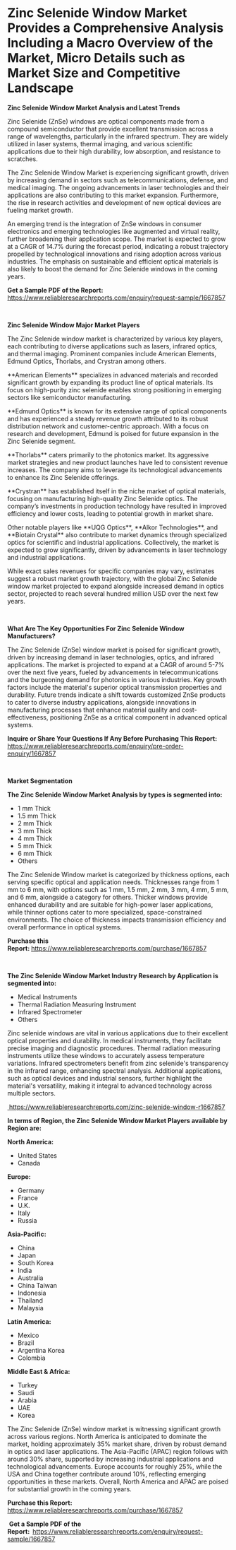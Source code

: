 <p><h1>Zinc Selenide Window Market Provides a Comprehensive Analysis Including a Macro Overview of the Market, Micro Details such as Market Size and Competitive Landscape</h1></p><p><strong>Zinc Selenide Window Market Analysis and Latest Trends</strong></p>
<p><p>Zinc Selenide (ZnSe) windows are optical components made from a compound semiconductor that provide excellent transmission across a range of wavelengths, particularly in the infrared spectrum. They are widely utilized in laser systems, thermal imaging, and various scientific applications due to their high durability, low absorption, and resistance to scratches. </p><p>The Zinc Selenide Window Market is experiencing significant growth, driven by increasing demand in sectors such as telecommunications, defense, and medical imaging. The ongoing advancements in laser technologies and their applications are also contributing to this market expansion. Furthermore, the rise in research activities and development of new optical devices are fueling market growth.</p><p>An emerging trend is the integration of ZnSe windows in consumer electronics and emerging technologies like augmented and virtual reality, further broadening their application scope. The market is expected to grow at a CAGR of 14.7% during the forecast period, indicating a robust trajectory propelled by technological innovations and rising adoption across various industries. The emphasis on sustainable and efficient optical materials is also likely to boost the demand for Zinc Selenide windows in the coming years.</p></p>
<p><strong>Get a Sample PDF of the Report:&nbsp;</strong> <a href="https://www.reliableresearchreports.com/enquiry/request-sample/1667857?utm_campaign=41&utm_medium=2&utm_source=Github&utm_content=ia&utm_term=18042025&utm_id=zinc-selenide-window">https://www.reliableresearchreports.com/enquiry/request-sample/1667857</a></p>
<p>&nbsp;</p>
<p><strong>Zinc Selenide Window Major Market Players</strong></p>
<p><p>The Zinc Selenide window market is characterized by various key players, each contributing to diverse applications such as lasers, infrared optics, and thermal imaging. Prominent companies include American Elements, Edmund Optics, Thorlabs, and Crystran among others.</p><p>**American Elements** specializes in advanced materials and recorded significant growth by expanding its product line of optical materials. Its focus on high-purity zinc selenide enables strong positioning in emerging sectors like semiconductor manufacturing.</p><p>**Edmund Optics** is known for its extensive range of optical components and has experienced a steady revenue growth attributed to its robust distribution network and customer-centric approach. With a focus on research and development, Edmund is poised for future expansion in the Zinc Selenide segment.</p><p>**Thorlabs** caters primarily to the photonics market. Its aggressive market strategies and new product launches have led to consistent revenue increases. The company aims to leverage its technological advancements to enhance its Zinc Selenide offerings.</p><p>**Crystran** has established itself in the niche market of optical materials, focusing on manufacturing high-quality Zinc Selenide optics. The company’s investments in production technology have resulted in improved efficiency and lower costs, leading to potential growth in market share.</p><p>Other notable players like **UQG Optics**, **Alkor Technologies**, and **Biotain Crystal** also contribute to market dynamics through specialized optics for scientific and industrial applications. Collectively, the market is expected to grow significantly, driven by advancements in laser technology and industrial applications.</p><p>While exact sales revenues for specific companies may vary, estimates suggest a robust market growth trajectory, with the global Zinc Selenide window market projected to expand alongside increased demand in optics sector, projected to reach several hundred million USD over the next few years.</p></p>
<p>&nbsp;</p>
<p><strong>What Are The Key Opportunities For Zinc Selenide Window Manufacturers?</strong></p>
<p><p>The Zinc Selenide (ZnSe) window market is poised for significant growth, driven by increasing demand in laser technologies, optics, and infrared applications. The market is projected to expand at a CAGR of around 5-7% over the next five years, fueled by advancements in telecommunications and the burgeoning demand for photonics in various industries. Key growth factors include the material's superior optical transmission properties and durability. Future trends indicate a shift towards customized ZnSe products to cater to diverse industry applications, alongside innovations in manufacturing processes that enhance material quality and cost-effectiveness, positioning ZnSe as a critical component in advanced optical systems.</p></p>
<p><strong>Inquire or Share Your Questions If Any Before Purchasing This Report:</strong> <a href="https://www.reliableresearchreports.com/enquiry/pre-order-enquiry/1667857?utm_campaign=41&utm_medium=2&utm_source=Github&utm_content=ia&utm_term=18042025&utm_id=zinc-selenide-window">https://www.reliableresearchreports.com/enquiry/pre-order-enquiry/1667857</a></p>
<p>&nbsp;</p>
<p><strong>Market Segmentation</strong></p>
<p><strong>The Zinc Selenide Window Market Analysis by types is segmented into:</strong></p>
<p><ul><li>1 mm Thick</li><li>1.5 mm Thick</li><li>2 mm Thick</li><li>3 mm Thick</li><li>4 mm Thick</li><li>5 mm Thick</li><li>6 mm Thick</li><li>Others</li></ul></p>
<p><p>The Zinc Selenide Window market is categorized by thickness options, each serving specific optical and application needs. Thicknesses range from 1 mm to 6 mm, with options such as 1 mm, 1.5 mm, 2 mm, 3 mm, 4 mm, 5 mm, and 6 mm, alongside a category for others. Thicker windows provide enhanced durability and are suitable for high-power laser applications, while thinner options cater to more specialized, space-constrained environments. The choice of thickness impacts transmission efficiency and overall performance in optical systems.</p></p>
<p><strong>Purchase this Report:&nbsp;</strong><a href="https://www.reliableresearchreports.com/purchase/1667857?utm_campaign=41&utm_medium=2&utm_source=Github&utm_content=ia&utm_term=18042025&utm_id=zinc-selenide-window">https://www.reliableresearchreports.com/purchase/1667857</a></p>
<p>&nbsp;</p>
<p><strong>The Zinc Selenide Window Market Industry Research by Application is segmented into:</strong></p>
<p><ul><li>Medical Instruments</li><li>Thermal Radiation Measuring Instrument</li><li>Infrared Spectrometer</li><li>Others</li></ul></p>
<p><p>Zinc selenide windows are vital in various applications due to their excellent optical properties and durability. In medical instruments, they facilitate precise imaging and diagnostic procedures. Thermal radiation measuring instruments utilize these windows to accurately assess temperature variations. Infrared spectrometers benefit from zinc selenide's transparency in the infrared range, enhancing spectral analysis. Additional applications, such as optical devices and industrial sensors, further highlight the material's versatility, making it integral to advanced technology across multiple sectors.</p></p>
<p><a href="https://www.reliableresearchreports.com/zinc-selenide-window-r1667857?utm_campaign=41&utm_medium=2&utm_source=Github&utm_content=ia&utm_term=18042025&utm_id=zinc-selenide-window">&nbsp;https://www.reliableresearchreports.com/zinc-selenide-window-r1667857</a></p>
<p><strong>In terms of Region, the Zinc Selenide Window Market Players available by Region are:</strong></p>
<p>
    <p> <strong> North America: </strong>
        <ul>
            <li>United States</li>
            <li>Canada</li>
        </ul>
        </p> 
    <p> <strong> Europe: </strong>
        <ul>
            <li>Germany</li>
            <li>France</li>
            <li>U.K.</li>
            <li>Italy</li>
            <li>Russia</li>
        </ul>
        </p> 
    <p> <strong> Asia-Pacific: </strong>
        <ul>
            <li>China</li>
            <li>Japan</li>
            <li>South Korea</li>
            <li>India</li>
            <li>Australia</li>
            <li>China Taiwan</li>
            <li>Indonesia</li>
            <li>Thailand</li>
            <li>Malaysia</li>
        </ul>
        </p> 
    <p> <strong> Latin America: </strong>
        <ul>
            <li>Mexico</li>
            <li>Brazil</li>
            <li>Argentina Korea</li>
            <li>Colombia</li>
        </ul>
        </p> 
    <p> <strong> Middle East & Africa: </strong>
        <ul>
            <li>Turkey</li>
            <li>Saudi</li>
            <li>Arabia</li>
            <li>UAE</li>
            <li>Korea</li>
        </ul>
    </p>
    </p>
<p><p>The Zinc Selenide (ZnSe) window market is witnessing significant growth across various regions. North America is anticipated to dominate the market, holding approximately 35% market share, driven by robust demand in optics and laser applications. The Asia-Pacific (APAC) region follows with around 30% share, supported by increasing industrial applications and technological advancements. Europe accounts for roughly 25%, while the USA and China together contribute around 10%, reflecting emerging opportunities in these markets. Overall, North America and APAC are poised for substantial growth in the coming years.</p></p>
<p><strong>Purchase this Report: </strong><a href="https://www.reliableresearchreports.com/purchase/1667857?utm_campaign=41&utm_medium=2&utm_source=Github&utm_content=ia&utm_term=18042025&utm_id=zinc-selenide-window">https://www.reliableresearchreports.com/purchase/1667857</a></p>
<p>&nbsp;<strong>Get a Sample PDF of the Report:&nbsp;&nbsp;</strong><a href="https://www.reliableresearchreports.com/enquiry/request-sample/1667857?utm_campaign=41&utm_medium=2&utm_source=Github&utm_content=ia&utm_term=18042025&utm_id=zinc-selenide-window">https://www.reliableresearchreports.com/enquiry/request-sample/1667857</a></p>
<p><strong></strong></p>
<p><p></p><p></p><p></p></p>